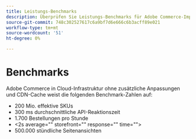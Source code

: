 ```yaml
---
title: Leistungs-Benchmarks
description: Überprüfen Sie Leistungs-Benchmarks für Adobe Commerce-Implementierungen, die auf der Cloud-Infrastruktur von Adobe gehostet werden.
source-git-commit: 748c302527617c6a9bf7d6e666c6b3acff89e021
workflow-type: tm+mt
source-wordcount: '51'
ht-degree: 0%

---
```



# Benchmarks

Adobe Commerce in Cloud-Infrastruktur ohne zusätzliche Anpassungen und CDN-Cache weist die folgenden Benchmark-Zahlen auf:

- 200 Mio. effektive SKUs
- 300 ms durchschnittliche API-Reaktionszeit
- 1.700 Bestellungen pro Stunde
- &lt;2s average=&quot;&quot; storefront=&quot;&quot; response=&quot;&quot; time=&quot;&quot;>
- 500.000 stündliche Seitenansichten
